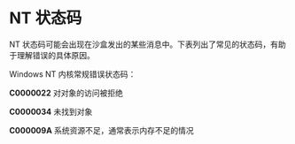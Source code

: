 # NT 状态码

NT 状态码可能会出现在沙盒发出的某些消息中。下表列出了常见的状态码，有助于理解错误的具体原因。

Windows NT 内核常规错误状态码：

**C0000022** 对对象的访问被拒绝

**C0000034** 未找到对象

**C000009A** 系统资源不足，通常表示内存不足的情况